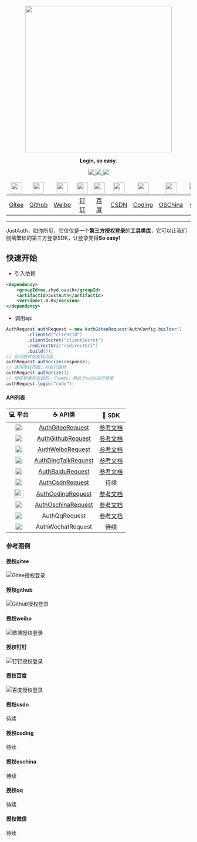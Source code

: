 <p align="center">
	<a href="https://www.justauth.cn/"><img src="https://gitee.com/yadong.zhang/static/raw/master/JustAuth/logo.png" width="400"></a>
</p>
<p align="center">
	<strong>Login, so easy.</strong>
</p>
<p align="center">
	<a target="_blank" href="https://search.maven.org/search?q=g:%22me.zhyd%22%20AND%20a:%22JustAuth%22">
		<img src="https://img.shields.io/badge/Maven Central-1.0.0-blue.svg" ></img>
	</a>
	<a target="_blank" href="https://gitee.com/yadong.zhang/JustAuth/blob/master/LICENSE">
		<img src="https://img.shields.io/badge/License-GPL%20v3-yellow.svg" ></img>
	</a>
	<a target="_blank" href="https://www.oracle.com/technetwork/java/javase/downloads/index.html">
		<img src="https://img.shields.io/badge/JDK-1.8+-green.svg" ></img>
	</a>
</p>

<center>
    <table>
        <thead>
            <tr>
                <td align="center" width="200"><a href="https://gitee.com/"><img src="https://gitee.com/logo_icon.png" width="30"></a></td>
                <td align="center" width="200"><a href="https://github.com"><img src="https://gitee.com/yadong.zhang/static/raw/master/JustAuth/github.png" width="30"></a></td>
                <td align="center" width="200"><a href="https://weibo.com"><img src="https://gitee.com/yadong.zhang/static/raw/master/JustAuth/weibo.png" width="30"></a></td>
                <td align="center" width="200"><a href="https://www.dingtalk.com"><img src="https://gitee.com/yadong.zhang/static/raw/master/JustAuth/dingding.png" width="30"></a></td>
                <td align="center" width="200"><a href="https://developer.baidu.com/"><img src="https://gitee.com/yadong.zhang/static/raw/master/JustAuth/baidu.png" width="30"></a></td>
                <td align="center" width="200"><a href="https://www.csdn.net/"><img src="https://gitee.com/yadong.zhang/static/raw/master/JustAuth/csdn.png" width="30"></a></td>
                <td align="center" width="200"><a href="https://coding.net"><img src="https://gitee.com/yadong.zhang/static/raw/master/JustAuth/coding.png" width="30"></a></td>
                <td align="center" width="200"><a href="https://www.oschina.net"><img src="https://gitee.com/yadong.zhang/static/raw/master/JustAuth/oschinas.png" width="30"></a></td>
                <td align="center" width="200"><a href="https://connect.qq.com/devuser.html#/"><img src="https://gitee.com/yadong.zhang/static/raw/master/JustAuth/qq.png" width="30"></a></td>
                <td align="center" width="200"><a href="https://mp.weixin.qq.com/cgi-bin/loginpage?t=wxm2-login&lang=zh_CN"><img src="https://gitee.com/yadong.zhang/static/raw/master/JustAuth/wechats.png" width="30"></a></td>
            </tr>
        </thead>
        <tbody>
            <tr>
                <td align="center" width="200"><a href="#授权gitee">Gitee</a></td>
                <td align="center" width="200"><a href="#授权github">Github</a></td>
                <td align="center" width="200"><a href="#授权weibo">Weibo</a></td>
                <td align="center" width="200"><a href="#授权钉钉">钉钉</a></td>
                <td align="center" width="200"><a href="#授权百度">百度</a></td>
                <td align="center" width="200"><a href="#授权csdn">CSDN</a></td>
                <td align="center" width="200"><a href="#授权coding">Coding</a></td>
                <td align="center" width="200"><a href="#授权oschina">OSChina</a></td>
                <td align="center" width="200"><a href="#授权qq">QQ</a></td>
                <td align="center" width="200"><a href="#授权微信">微信</a></td>
            </tr>
        </tbody>
    </table>
</center>

-------------------------------------------------------------------------------



JustAuth，如你所见，它仅仅是一个**第三方授权登录**的**工具类库**，它可以让我们脱离繁琐的第三方登录SDK，让登录变得**So easy!**

## 快速开始
- 引入依赖
```xml
<dependency>
    <groupId>me.zhyd.oauth</groupId>
    <artifactId>JustAuth</artifactId>
    <version>1.0.0</version>
</dependency>
```
- 调用api
```java
AuthRequest authRequest = new AuthGiteeRequest(AuthConfig.builder()
        .clientId("clientId")
        .clientSecret("clientSecret")
        .redirectUri("redirectUri")
        .build());
// 自动跳转到授权页面
authRequest.authorize(response);
// 返回授权页面，可自行跳转
authRequest.authorize();
// 授权登录后会返回一个code，用这个code进行登录
authRequest.login("code");
```

#### API列表
|  :computer: 平台  |  :coffee: API类  |  :page_facing_up: SDK  |
|:------:|:-------:|:-------:|
|  <img src="https://gitee.com/logo_icon.png" width="20">  |  [AuthGiteeRequest](https://gitee.com/yadong.zhang/JustAuth/blob/master/src/main/java/me/zhyd/oauth/request/AuthGiteeRequest.java)  | <a href="https://github.com/settings/developers" target="_blank">参考文档</a> |
|  <img src="https://gitee.com/yadong.zhang/static/raw/master/JustAuth/github.png" width="20">  |  [AuthGithubRequest](https://gitee.com/yadong.zhang/JustAuth/blob/master/src/main/java/me/zhyd/oauth/request/AuthGiteeRequest.java)  | <a href="https://gitee.com/api/v5/oauth_doc#list_1" target="_blank">参考文档</a>  |
|  <img src="https://gitee.com/yadong.zhang/static/raw/master/JustAuth/weibo.png" width="20">  |  [AuthWeiboRequest](https://gitee.com/yadong.zhang/JustAuth/blob/master/src/main/java/me/zhyd/oauth/request/AuthGiteeRequest.java)  |  <a href="https://open.weibo.com/apps?_blank" target="_blank">参考文档</a>  |
|  <img src="https://gitee.com/yadong.zhang/static/raw/master/JustAuth/dingding.png" width="20">  |  [AuthDingTalkRequest](https://gitee.com/yadong.zhang/JustAuth/blob/master/src/main/java/me/zhyd/oauth/request/AuthDingTalkRequest.java)  |  <a href="https://open-doc.dingtalk.com/microapp/serverapi2/kymkv6" target="_blank">参考文档</a>  |
|  <img src="https://gitee.com/yadong.zhang/static/raw/master/JustAuth/baidu.png" width="20">  |  [AuthBaiduRequest](https://gitee.com/yadong.zhang/JustAuth/blob/master/src/main/java/me/zhyd/oauth/request/AuthBaiduRequest.java)  |  <a href="https://developer.baidu.com/" target="_blank">参考文档</a>  |
|  <img src="https://gitee.com/yadong.zhang/static/raw/master/JustAuth/csdn.png" width="20">  |  [AuthCsdnRequest](https://gitee.com/yadong.zhang/JustAuth/blob/master/src/main/java/me/zhyd/oauth/request/AuthCsdnRequest.java)  |  待续 |
|  <img src="https://gitee.com/yadong.zhang/static/raw/master/JustAuth/coding.png" width="25">  |  [AuthCodingRequest](https://gitee.com/yadong.zhang/JustAuth/blob/master/src/main/java/me/zhyd/oauth/request/AuthCodingRequest.java)  |  <a href="https://open.coding.net/references/oauth/" target="_blank">参考文档</a> |
|  <img src="https://gitee.com/yadong.zhang/static/raw/master/JustAuth/oschinas.png" width="20">  |  [AuthOschinaRequest](https://gitee.com/yadong.zhang/JustAuth/blob/master/src/main/java/me/zhyd/oauth/request/AuthOschinaRequest.java)  |  <a href="https://www.oschina.net/openapi/docs/openapi_user" target="_blank">参考文档</a> |
|  <img src="https://gitee.com/yadong.zhang/static/raw/master/JustAuth/qq.png" width="20">  |  AuthQqRequest  |  <a href="https://connect.qq.com/" target="_blank">参考文档</a>  |
|  <img src="https://gitee.com/yadong.zhang/static/raw/master/JustAuth/wechats.png" width="20">  |  AuthWechatRequest  |  待续  |

### 参考图例

#### 授权gitee

![Gitee授权登录](https://images.gitee.com/uploads/images/2019/0221/140015_4c09610e_784199.png "Gitee授权登录")

#### 授权github

![Github授权登录](https://images.gitee.com/uploads/images/2019/0221/140032_58f7dfb5_784199.png "Github授权登录")

#### 授权weibo

![微博授权登录](https://images.gitee.com/uploads/images/2019/0222/191210_67d5597c_784199.png "微博授权登录")

#### 授权钉钉

![钉钉授权登录](https://images.gitee.com/uploads/images/2019/0221/140540_8da8d959_784199.jpeg "钉钉授权登录")

#### 授权百度

![百度授权登录](https://images.gitee.com/uploads/images/2019/0221/140607_ebf1dcb6_784199.png "百度授权登录")

#### 授权csdn

待续

#### 授权coding

待续

#### 授权oschina

待续

#### 授权qq

待续

#### 授权微信

待续

